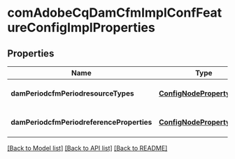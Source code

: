 # comAdobeCqDamCfmImplConfFeatureConfigImplProperties

## Properties
Name | Type | Description | Notes
------------ | ------------- | ------------- | -------------
**damPeriodcfmPeriodresourceTypes** | [**ConfigNodePropertyArray**](ConfigNodePropertyArray.md) |  | [optional] [default to null]
**damPeriodcfmPeriodreferenceProperties** | [**ConfigNodePropertyArray**](ConfigNodePropertyArray.md) |  | [optional] [default to null]

[[Back to Model list]](../README.md#documentation-for-models) [[Back to API list]](../README.md#documentation-for-api-endpoints) [[Back to README]](../README.md)


